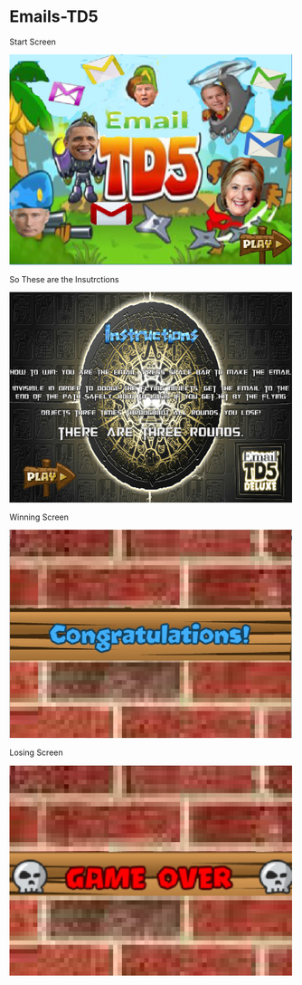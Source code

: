 # Emails-TD5
<p>Start Screen<p>
<img src="https://github.com/n0tJustin/Emails-TD5/blob/master/email%20td5/Snips%20for%20Algor/title.PNG" width=500>
<p>So These are the Insutrctions<p>  
<img src="https://github.com/n0tJustin/Emails-TD5/blob/master/email%20td5/Snips%20for%20Algor/intro.PNG" width=500>
  
<p>Winning Screen<p>
<img src="https://github.com/n0tJustin/Emails-TD5/blob/master/email%20td5/Snips%20for%20Algor/Snip%238.PNG" width=500>
<p>Losing Screen<p>
<img src="https://github.com/n0tJustin/Emails-TD5/blob/master/email%20td5/Snips%20for%20Algor/Snip%237.PNG" width=500>


